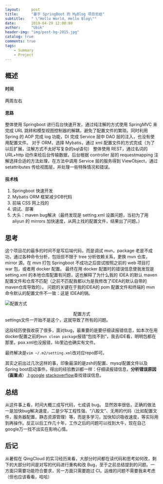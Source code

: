 ```yaml
---
layout:     post
title:      "基于 SpringBoot 的 MyBlog 项目总结"
subtitle:   " \"Hello World, Hello Blog\""
date:       2019-04-29 12:00:00
author:     "Ubik"
header-img: "img/post-bg-2015.jpg"
catalog: true
comments: true
tags:
    - Summary
    - Project
---
```

## 概述
#### 时间 
两周左右
#### 思路
整体使用 Springboot 进行后台快速开发，通过纯注解的方式使用 SpringMVC 来完成 URL 跳转和模型视图控制器的解耦，避免了配置文件的繁琐。同时利用 Spring 的 AOP 完成 log 功能，DI 完成 Service 层中 DAO 层的注入，也没有使用配置文件。
对于 ORM，选择 Mybatis，通过 xml 配置文件的方式完成（为了以后扩展，注解方式不太好写复杂的sql语句）
整体使用 REST，通过名词的 URL+http 动作来给后台传输数据，后台根据 controller 层的 requestmapping 注解选择合适的方法处理，在方法中调用 Service 层的服务得到 ViewObject，通过 setattributes 传给视图层，并处理一些特殊情况和错误。
#### 技术栈
1. Springboot 快速开发
2. Mybatis ORM 框架减少DB代码
4. 前端 CSS 网上找的
5. 调试、部署
6. 大头：maven bug解决（最终发现是 setting.xml 设置问题，当初为了用 aliyun 的 mirrors 加快速度，从网上找的配置文件，结果出了问题。）

## 思考
这个项目花的最多的时间不是写后端代码，而是调试 mvn，package 老是不成功，通过各种命令分析，包括但不限于 tree 分析依赖关系，更换 mvn 仓库，mirror 源。在 mvn 打包 Springboot 不成功之后尝试按照之前的 web 项目打 war 包，或者用 docker 配置。
最终在用 docker 配置时的错误信息使我发现是 setting.xml 的本地仓库配置有问题，这也解释了为什么我的 IDEA 的默认 maven 配置文件和仓库不匹配（之前不匹配我都以为是我修改了IDEA的默认自带的maven仓库导致的）。
问题的关键在于我的IDEA的 pom 配置文件和终端的 mvn 命令默认的配置文件不一致：这是 IDEA的锅。

![配置方式]({{site.baseurl}}/img/2019-05-01-myblog1.jpg '配置方式')
<center>配置方式</center>
settings文件一开始不是这个，这就导致了所有的问题。

这段经历使我收获了很多，面对bug，最重要的是要仔细读报错信息，如本次在用docker配置之前的`mvn clean package`报错“包找不到”，我去IDE看，明明包都在那里，pox.xml也没报错，lib里边也确实有文件。

最终解决是`vim ~/.m2/setting.xml`改对应repo即可。

其实之前出过几次这样的事，印象最深的是zsh的配置、mysql配置文件以及Spring boot启动事件。得出的经验教训都一样：仔细读报错信息，**分析错误原因（画重点**）上[google](www.google.com) [stackoverflow](https://stackoverflow.com)查找错误信息。

## 总结
从这件事上看，时间大概三成写代码，七成调 bug。
显然效率很低，正确的做法一是加快bug解决速度，二是少写工程性强、“八股文”、无用的代码（比如配置文件，服务器配置，静态资源管理）等，而是多学习，加快知识吸收速度，等实际用到再操作。反正以后工作几十年，工作之后的问题可以找到大牛，现在自己google万一找不出实在影响心情。
## 后记
从暑假在 QingCloud 的实习经历来看，大部分时间都在读代码和思考如何改，剩下的大部分时间是对写的代码进行重构和改 Bug，至于之前总结提到的问题。一方面只需要功能符合要求，另一方面只需要跑过 CI。运维的问题不需要我来考虑（但也应该看看，哈哈）